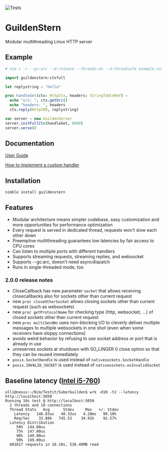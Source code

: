 ![Tests](https://github.com/olliNiinivaara/GuildenStern/workflows/Tests/badge.svg)

# GuildenStern
Modular multithreading Linux HTTP server

## Example

```nim
# nim c -r --gc:arc --d:release --threads:on --d:threadsafe example.nim

import guildenstern/ctxfull

let replystring = "hello"

proc handleGet(ctx: HttpCtx, headers: StringTableRef) =
  echo "uri: ", ctx.getUri()
  echo "headers: ", headers
  ctx.reply(Http200, replystring)

var server = new GuildenServer
server.initFullCtx(handleGet, 8080)
server.serve()
```

## Documentation
[User Guide](http://olliNiinivaara.github.io/GuildenStern/)

[How to implement a custom handler](https://github.com/olliNiinivaara/GuildenStern/blob/master/doc/customhandler.nim)

## Installation

`nimble install guildenstern`

## Features

- Modular architecture means simpler codebase, easy customization and more opportunities for performance optimization
- Every request is served in dedicated thread, requests won't slow each other down 
- Preemptive multithreading guarantees low latencies by fair access to CPU cores
- Can listen to multiple ports with different handlers
- Supports streaming requests, streaming replies, and websocket
- Supports --gc:arc, doesn't need asyncdispatch
- Runs in single-threaded mode, too

### 2.0.0 release notes
- CloseCallback has new parameter `socket` that allows receiving closecallbacks also for sockets other than current request
- new `proc closeOtherSocket` allows closing sockets other than current request (such as websockets)
- new `proc getProtocolName` for checking type (http, websocket, ...) of closed sockets other than current request
- new `proc multiSendWs` uses non-blocking I/O to cleverly deliver multiple messages to multiple websockets in one shot (even when some receivers have sloppy connections)
- avoids weird behavior by refusing to use socket address or port that is already in use
- unreserves sockets at shutdown with SO_LINGER 0 close option so that they can be reused immediately
- `posix.SocketHandle` is used instead of `nativesockets.SocketHandle`
- `posix.INVALID_SOCKET` is used instead of `nativesockets.osInvalidSocket`


## Baseline latency ([Intel i5-760](https://ark.intel.com/content/www/us/en/ark/products/48496/intel-core-i5-760-processor-8m-cache-2-80-ghz.html))

```
olli@nexus:~/Nim/Testit/SuberGuilden$ wrk -d10 -t2 --latency http://localhost:5050
Running 10s test @ http://localhost:5050
  2 threads and 10 connections
  Thread Stats   Avg      Stdev     Max   +/- Stdev
    Latency   146.83us   40.33us   4.28ms   98.10%
    Req/Sec    33.88k   745.53    34.91k    92.57%
  Latency Distribution
     50%  144.00us
     75%  147.00us
     90%  149.00us
     99%  199.00us
  681017 requests in 10.10s, 536.46MB read
```